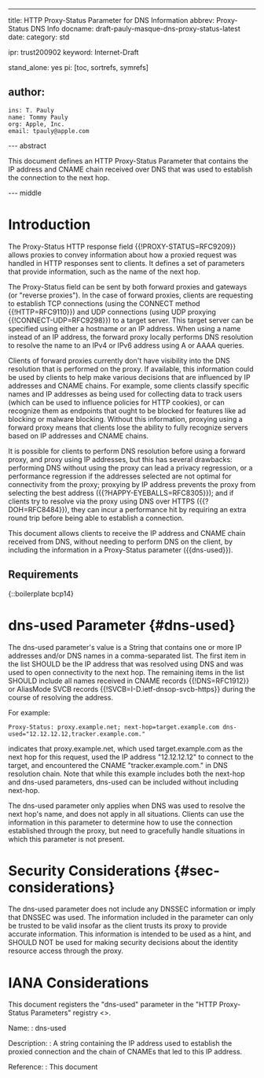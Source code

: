 ---
title: HTTP Proxy-Status Parameter for DNS Information
abbrev: Proxy-Status DNS Info
docname: draft-pauly-masque-dns-proxy-status-latest
date:
category: std

ipr: trust200902
keyword: Internet-Draft

stand_alone: yes
pi: [toc, sortrefs, symrefs]

author:
 -
    ins: T. Pauly
    name: Tommy Pauly
    org: Apple, Inc.
    email: tpauly@apple.com

--- abstract

This document defines an HTTP Proxy-Status Parameter that contains the IP address
and CNAME chain received over DNS that was used to establish the connection to the
next hop.

--- middle

# Introduction

The Proxy-Status HTTP response field {{!PROXY-STATUS=RFC9209}} allows proxies to convey
information about how a proxied request was handled in HTTP responses sent to clients.
It defines a set of parameters that provide information, such as the name of the next
hop.

The Proxy-Status field can be sent by both forward proxies and gateways (or "reverse
proxies"). In the case of forward proxies, clients are requesting to establish TCP
connections (using the CONNECT method {{!HTTP=RFC9110}}) and UDP connections
(using UDP proxying {{!CONNECT-UDP=RFC9298}}) to a target server. This target server
can be specified using either a hostname or an IP address. When using a name instead
of an IP address, the forward proxy locally performs DNS resolution to resolve the
name to an IPv4 or IPv6 address using A or AAAA queries.

Clients of forward proxies currently don't have visibility into the DNS resolution
that is performed on the proxy. If available, this information could be used by clients
to help make various decisions that are influenced by IP addresses and CNAME chains.
For example, some clients classify specific names and IP addresses as being used
for collecting data to track users (which can be used to influence policies for
HTTP cookies), or can recognize them as endpoints that ought to be blocked for
features like ad blocking or malware blocking. Without this information, proxying
using a forward proxy means that clients lose the ability to fully recognize servers
based on IP addresses and CNAME chains.

It is possible for clients to perform DNS resolution before using a forward proxy,
and proxy using IP addresses, but this has several drawbacks: performing
DNS without using the proxy can lead a privacy regression, or a performance regression
if the addresses selected are not optimal for connectivity from the proxy; proxying
by IP address prevents the proxy from selecting the best address
({{?HAPPY-EYEBALLS=RFC8305}}); and if clients try to resolve via the proxy
using DNS over HTTPS ({{?DOH=RFC8484}}), they can incur a performance hit by requiring
an extra round trip before being able to establish a connection.

This document allows clients to receive the IP address and CNAME chain received from
DNS, without needing to perform DNS on the client, by including the information in
a Proxy-Status parameter ({{dns-used}}).

## Requirements

{::boilerplate bcp14}

# dns-used Parameter {#dns-used}

The dns-used parameter's value is a String that contains one or more IP addresses and/or
DNS names in a comma-separated list. The first item in the list SHOULD be the IP address
that was resolved using DNS and was used to open connectivity to the next hop. The
remaining items in the list SHOULD include all names received in CNAME records {{!DNS=RFC1912}} or
AliasMode SVCB records {{!SVCB=I-D.ietf-dnsop-svcb-https}} during the course of resolving
the address.

For example:

~~~ example
Proxy-Status: proxy.example.net; next-hop=target.example.com dns-used="12.12.12.12,tracker.example.com."
~~~

indicates that proxy.example.net, which used target.example.com as the next hop for this request, used
the IP address "12.12.12.12" to connect to the target, and encountered the CNAME "tracker.example.com."
in DNS resolution chain. Note that while this example includes both the next-hop and dns-used
parameters, dns-used can be included without including next-hop.

The dns-used parameter only applies when DNS was used to resolve the next hop's name, and
does not apply in all situations. Clients can use the information in this parameter to determine
how to use the connection established through the proxy, but need to gracefully handle situations
in which this parameter is not present.

# Security Considerations {#sec-considerations}

The dns-used parameter does not include any DNSSEC information or imply that DNSSEC was used.
The information included in the parameter can only be trusted to be valid insofar as the client
trusts its proxy to provide accurate information. This information is intended to be used as
a hint, and SHOULD NOT be used for making security decisions about the identity resource access
through the proxy.

# IANA Considerations

This document registers the "dns-used" parameter
in the "HTTP Proxy-Status Parameters" registry
<[](https://www.iana.org/assignments/http-proxy-status)>.

Name:
: dns-used

Description:
: A string containing the IP address used to establish the proxied connection
and the chain of CNAMEs that led to this IP address.

Reference:
: This document
